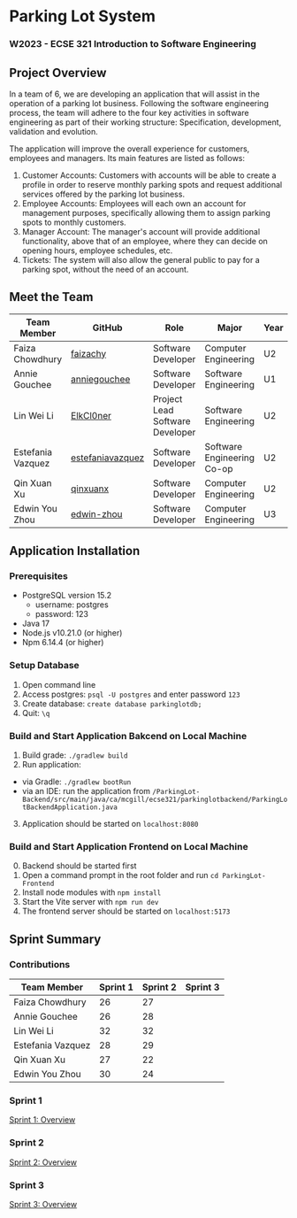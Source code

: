 # Parking Lot System
### W2023 - ECSE 321 Introduction to Software Engineering

## Project Overview
In a team of 6, we are developing an application that will assist in the operation of a parking lot business. Following the software engineering process, the team will adhere to the four key activities in software engineering as part of their working structure: Specification, development, validation and evolution. 

The application will improve the overall experience for customers, employees and managers. Its main features are listed as follows:
1. Customer Accounts: Customers with accounts will be able to create a profile in order to reserve monthly parking spots and request additional services offered by the parking lot business.
2. Employee Accounts: Employees will each own an account for management purposes, specifically allowing them to assign parking spots to monthly customers.
3. Manager Account: The manager's account will provide additional functionality, above that of an employee, where they can decide on opening hours, employee schedules, etc.
4. Tickets: The system will also allow the general public to pay for a parking spot, without the need of an account.

## Meet the Team
| Team Member       | GitHub                                          | Role | Major                      | Year |
| ----------------- | ----------------------------------------------- | ---- | -------------------- | ---- |
| Faiza Chowdhury   |[faizachy](https://github.com/faizachy)          | Software Developer | Computer Engineering       | U2 |
| Annie Gouchee     |[anniegouchee](https://github.com/anniegouchee)  | Software Developer | Software Engineering       | U1 |
| Lin Wei Li        |[ElkCl0ner](https://github.com/ElkCl0ner)        | Project Lead <br /> Software Developer | Software Engineering       | U2 |
| Estefania Vazquez |[estefaniavazquez](https://github.com/estefaniavazquez) | Software Developer | Software Engineering Co-op | U2 |
| Qin Xuan Xu       |[qinxuanx](https://github.com/qinxuanx)          | Software Developer | Computer Engineering       | U2 |
| Edwin You Zhou    |[edwin-zhou](https://github.com/edwin-zhou)      | Software Developer | Computer Engineering       | U3 |

## Application Installation
### Prerequisites
* PostgreSQL version 15.2
  - username: postgres
  - password: 123
* Java 17
* Node.js v10.21.0 (or higher)
* Npm 6.14.4 (or higher)

### Setup Database
1. Open command line
2. Access postgres: `psql -U postgres` and enter password `123`
3. Create database: `create database parkinglotdb;`
4. Quit: `\q`

### Build and Start Application Bakcend on Local Machine
1. Build grade: `./gradlew build`
2. Run application:
  - via Gradle: `./gradlew bootRun`
  - via an IDE: run the application from `/ParkingLot-Backend/src/main/java/ca/mcgill/ecse321/parkinglotbackend/ParkingLotBackendApplication.java`
 3. Application should be started on `localhost:8080`

### Build and Start Application Frontend on Local Machine
0. Backend should be started first
1. Open a command prompt in the root folder and run `cd ParkingLot-Frontend`
2. Install node modules with `npm install`
3. Start the Vite server with `npm run dev`
4. The frontend server should be started on `localhost:5173`

## Sprint Summary

### Contributions
| Team Member       | Sprint 1  | Sprint 2  | Sprint 3 |
| ----------------- | ----------- | ------ | -- |
| Faiza Chowdhury   |   26     | 27 | |
| Annie Gouchee     |   26   | 28 | |
| Lin Wei Li        |    32   | 32 | |
| Estefania Vazquez | 28     | 29 | |
| Qin Xuan Xu       |  27   | 22 | |
| Edwin You Zhou    | 30   | 24 | |

### Sprint 1
[Sprint 1: Overview](https://github.com/McGill-ECSE321-W23/project-group-04/wiki/Overview)

### Sprint 2
[Sprint 2: Overview](https://github.com/McGill-ECSE321-W23/project-group-04/wiki/Sprint-2#overview)

### Sprint 3
[Sprint 3: Overview](https://github.com/McGill-ECSE321-W23/project-group-04/wiki/Sprint-3#overview)

